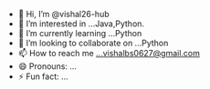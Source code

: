 - 👋 Hi, I’m @vishal26-hub
- 👀 I’m interested in ...Java,Python.
- 🌱 I’m currently learning ...Python
- 💞️ I’m looking to collaborate on ...Python
- 📫 How to reach me ...vishalbs0627@gmail.com
- 😄 Pronouns: ...
- ⚡ Fun fact: ...

<!---
vishal26-hub/vishal26-hub is a ✨ special ✨ repository because its `README.md` (this file) appears on your GitHub profile.
You can click the Preview link to take a look at your changes.
--->
